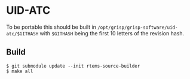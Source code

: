 # UID-ATC

To be portable this should be built in `/opt/grisp/grisp-software/uid-atc/$GITHASH` with `$GITHASH` being the first 10 letters of the revision hash.

## Build

```
$ git submodule update --init rtems-source-builder
$ make all
```
